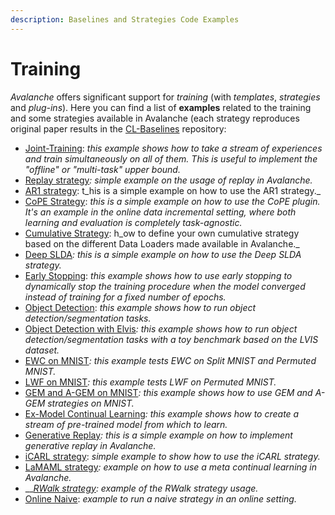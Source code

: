 ```yaml
---
description: Baselines and Strategies Code Examples
---
```


# Training

_Avalanche_ offers significant support for _training_ (with _templates_, _strategies_ and _plug-ins_). Here you can find a list of **examples** related to the training and some strategies available in Avalanche (each strategy reproduces original paper results in the [CL-Baselines](https://github.com/ContinualAI/continual-learning-baselines) repository:&#x20;

* [Joint-Training](../../../examples/joint\_training.py): _this example shows how to take a stream of experiences and train simultaneously on all of them. This is useful to implement the "offline"  or "multi-task" upper bound._
* [Replay strategy](../../../examples/replay.py)_: simple example on the usage of replay in Avalanche._
* [AR1 strategy](../../../examples/ar1.py): t_his is a simple example on how to use the AR1 strategy._
* [CoPE Strategy](../../../examples/cope.py): _this is a simple example on how to use the CoPE plugin. It's an example in the online data incremental setting, where both learning and evaluation is completely task-agnostic._
* [Cumulative Strategy](../../../examples/dataloader.py): h_ow to define your own cumulative strategy based on the different Data Loaders made available in Avalanche._&#x20;
* [Deep SLDA](../../../examples/deep\_slda.py)_: this is a simple example on how to use the Deep SLDA strategy._
* [Early Stopping](../../../examples/all\_mnist\_early\_stopping.py): _this example shows how to use early stopping to dynamically stop the training procedure when the model converged instead of training for a fixed number of epochs._
* [Object Detection](../../../examples/detection.py): _this example shows how to run object detection/segmentation tasks._
* [Object Detection with Elvis](../../../examples/detection\_lvis.py)_: this example shows how to run object detection/segmentation tasks with a_ _toy benchmark based on the LVIS dataset._
* [EWC on MNIST](../../../examples/ewc\_mnist.py)_: this example tests EWC on Split MNIST and Permuted MNIST._
* [LWF on MNIST](../../../examples/lfl\_mnist.py)_: this example tests LWF on Permuted MNIST._
* [GEM and A-GEM on MNIST](../../../examples/gem\_agem\_mnist.py)_: this example shows how to use GEM and A-GEM strategies on MNIST._
* [Ex-Model Continual Learning](../../../examples/ex\_model\_cl.py)_: this example shows how to create a stream of pre-trained model from which to learn._
* [Generative Replay](../../../examples/generative\_replay\_MNIST\_generator.py)_: this is a simple example on how to implement generative replay in Avalanche._
* [iCARL strategy](../../../examples/icarl.py): _simple example to show how to use the iCARL strategy._
* [LaMAML strategy](../../../examples/lamaml\_cifar100.py)_: example on how to use a meta continual learning in Avalanche._
* __[_RWalk strategy_](../../../examples/rwalk\_mnist.py)_: example of the RWalk strategy usage._
* [Online Naive](https://github.com/ContinualAI/avalanche/blob/6dbabb2ab787a53b59b9cbcb245ad500e984f671/examples/online\_naive.py): _example to run a naive strategy in an online setting._
